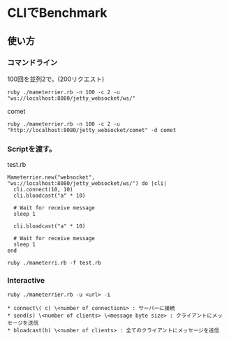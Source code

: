 # CLIでBenchmark

## 使い方

### コマンドライン


100回を並列2で。(200リクエスト)

```
ruby ./mameterrier.rb -n 100 -c 2 -u "ws://localhost:8080/jetty_websocket/ws/"
```

comet

```
ruby ./mameterrier.rb -n 100 -c 2 -u "http://localhost:8080/jetty_websocket/comet" -d comet
```

### Scriptを渡す。


test.rb

```
Mameterrier.new("websocket", "ws://localhost:8080/jetty_websocket/ws/") do |cli|
  cli.connect(10, 10)
  cli.bloadcast("a" * 10)

  # Wait for receive message
  sleep 1
  
  cli.bloadcast("a" * 10)
  
  # Wait for receive message
  sleep 1
end
```

```
ruby ./mameterri.rb -f test.rb
```

### Interactive
```
ruby ./mameterrier.rb -u <url> -i

* connect\( c) \<number of connections> : サーバーに接続
* send(s) \<number of clients> \<message byte size> : クライアントにメッセージを送信
* bloadcast(b) \<number of clients> : 全てのクライアントにメッセージを送信
